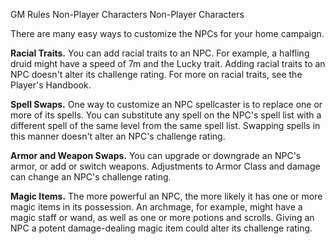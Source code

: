 GM Rules
Non-Player Characters
Non-Player Characters
<p>
  There are many easy ways to customize the NPCs for your home campaign.
</p>
<p>
  <strong>Racial Traits.</strong> You can add racial traits to an NPC. For example, a halfling druid might have a speed of 7m and the Lucky trait. Adding racial traits to an NPC doesn't alter its challenge rating. For more on racial traits, see the Player's Handbook.
</p>
<p>
  <strong>Spell Swaps.</strong> One way to customize an NPC spellcaster is to replace one or more of its spells. You can substitute any spell on the NPC's spell list with a different spell of the same level from the same spell list. Swapping spells in this manner doesn't alter an NPC's challenge rating.
</p>
<p>
  <strong>Armor and Weapon Swaps.</strong> You can upgrade or downgrade an NPC's armor, or add or switch weapons. Adjustments to Armor Class and damage can change an NPC's challenge rating.
</p>
<p>
  <strong>Magic Items.</strong> The more powerful an NPC, the more likely it has one or more magic items in its possession. An archmage, for example, might have a magic staff or wand, as well as one or more potions and scrolls. Giving an NPC a potent damage-dealing magic item could alter its challenge rating.
</p>
